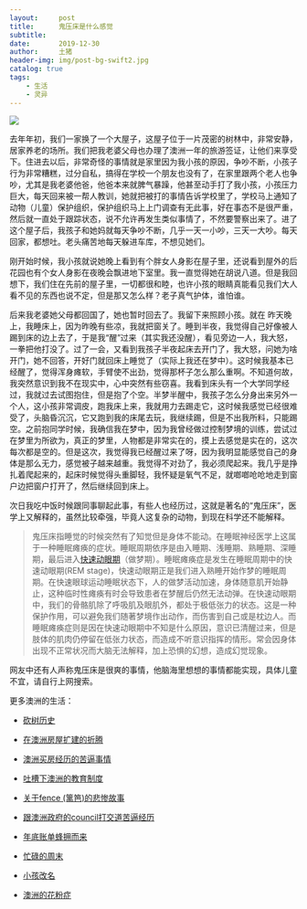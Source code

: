 ```yaml
---
layout:     post
title:      鬼压床是什么感觉
subtitle:   
date:       2019-12-30
author:     土猪
header-img: img/post-bg-swift2.jpg
catalog: true
tags:
    - 生活
    - 灵异
---
```



![](https://steemitimages.com/DQmUePcgQFwipeyLKAN8yCBpX3h7h7HX1fp5Tk6WgyNNxhR/image.png)



去年年初，我们一家换了一个大屋子，这屋子位于一片茂密的树林中，非常安静，居家养老的场所。我们把我老婆父母也办理了澳洲一年的旅游签证，让他们来享受下。住进去以后，非常奇怪的事情就是家里因为我小孩的原因，争吵不断，小孩子行为非常糟糕，过分自私，搞得在学校一个朋友也没有了，在家里跟两个老人也争吵，尤其是我老婆他爸，他爸本来就脾气暴躁，他甚至动手打了我小孩，小孩压力巨大，每天回来被一帮人教训，她就把被打的事情告诉学校里了，学校马上通知了动物（儿童）保护组织，保护组织马上上门调查有无此事，好在事态不是很严重，然后就一直处于跟踪状态，说不允许再发生类似事情了，不然要警察出来了。进了这个屋子后，我孩子和她妈就每天争吵不断，几乎一天一小吵，三天一大吵。每天回家，都想吐。老头痛苦地每天躲进车库，不想见她们。



刚开始时候，我小孩就说她晚上看到有个胖女人身影在屋子里，还说看到屋外的后花园也有个女人身影在夜晚会飘进地下室里。我一直觉得她在胡说八道。但是我回想下，我们住在先前的屋子里，一切都很和睦，也许小孩的眼睛真能看见我们大人看不见的东西也说不定，但是那又怎么样？老子真气护体，谁怕谁。



后来我老婆她父母都回国了，她也暂时回去了。我留下来照顾小孩。就在 昨天晚上，我睡床上，因为昨晚有些凉，我就把窗关了。睡到半夜，我觉得自己好像被人踢到床的边上去了，于是我“醒”过来（其实我还没醒），看见旁边一人，我大怒，一拳把他打没了。过了一会，又看到我孩子半夜起床去开门了，我大怒，问她为啥开门，她不回答，开好门就回床上睡觉了（实际上我还在梦中）。这时候我基本已经醒了，觉得浑身瘫软，手臂使不出劲，觉得那杯子怎么那么重啊。不知道何故，我突然意识到我不在现实中，心中突然有些窃喜。我看到床头有一个大学同学经过，我就过去试图抱住，但是抱了个空。半梦半醒中，我孩子怎么分身出来另外一个人，这小孩非常调皮，跑我床上来，我就用力去踢走它，这时候我感觉已经很难受了，头脑昏沉沉，它又跑到我的床尾去玩，我继续踢，但是不出我所料，只能踢空。之前抱同学时候，我确信我在梦中，因为我曾经做过控制梦境的训练，尝试过在梦里为所欲为，真正的梦里，人物都是非常实在的，摸上去感觉是实在的，这次每次都是空的。但是这次，我觉得我已经醒过来了呀，因为我明显能感觉自己的身体是那么无力，感觉被子越来越重。我觉得不对劲了，我必须爬起来。我几乎是挣扎着爬起来的，起床时候觉得头重脚轻，我怀疑是氧气不足，就啷啷呛呛地走到窗户边把窗户打开了，然后继续回到床上。





次日我吃中饭时候跟同事聊起此事，有些人也经历过，这就是著名的“鬼压床”，医学上又解释的，虽然比较牵强，毕竟人这复杂的动物，到现在科学还不能解释。



> 鬼压床指睡觉的时候突然有了知觉但是身体不能动。在睡眠神经医学上这属于一种睡眠瘫痪的症状。睡眠周期依序是由入睡期、浅睡期、熟睡期、深睡期，最后进入[快速动眼期](https://baike.baidu.com/item/%E5%BF%AB%E9%80%9F%E5%8A%A8%E7%9C%BC%E6%9C%9F)（做梦期）。睡眠瘫痪症是发生在睡眠周期中的快速动眼期(REM stage)，快速动眼期正是我们进入熟睡开始作梦的睡眠周期。在快速眼球运动睡眠状态下，人的做梦活动加速，身体随意肌开始静止，这种临时性瘫痪有时会导致患者在梦醒后仍然无法动弹。在快速动眼期中，我们的骨骼肌除了呼吸肌及眼肌外，都处于极低张力的状态。这是一种保护作用，可以避免我们随著梦境作出动作，而伤害到自己或是枕边人。而睡眠瘫痪症则是因在快速动眼期中不知是什么原因，意识已清醒过来，但是肢体的肌肉仍停留在低张力状态，而造成不听意识指挥的情形。常会因身体出现不正常状况而大脑无法解释，加上恐惧的幻想，造成幻觉现象。



网友中还有人声称鬼压床是很爽的事情，他脑海里想想的事情都能实现，具体儿童不宜，请自行上网搜索。



更多澳洲的生活：

- [砍树历史](http://livinginau.life/2019/12/29/%E7%A0%8D%E6%A0%91%E5%8E%86%E5%8F%B2/)

- [在澳洲房屋扩建的折腾](http://livinginau.life/2019/12/19/%E5%9C%A8%E6%BE%B3%E6%B4%B2%E6%88%BF%E5%B1%8B%E6%89%A9%E5%BB%BA%E7%9A%84%E6%8A%98%E8%85%BE/)

- 
  [澳洲买房经历的苦逼事情](http://livinginau.life/2019/12/18/%E6%BE%B3%E6%B4%B2%E4%B9%B0%E6%88%BF%E7%BB%8F%E5%8E%86%E7%9A%84%E8%8B%A6%E9%80%BC%E4%BA%8B%E6%83%85/)

- 
  [吐槽下澳洲的教育制度](http://livinginau.life/2019/12/13/%E5%90%90%E6%A7%BD%E6%BE%B3%E6%B4%B2%E6%95%99%E8%82%B2%E5%88%B6%E5%BA%A6/)

- [关于fence (篱笆)的悲惨故事](http://livinginau.life/2019/12/01/%E5%85%B3%E4%BA%8Efence%E7%9A%84%E6%82%B2%E6%83%A8%E6%95%85%E4%BA%8B/)

- [跟澳洲政府的council打交道苦逼经历](http://livinginau.life/2019/11/29/%E8%B7%9F%E6%BE%B3%E6%B4%B2%E6%94%BF%E5%BA%9C%E7%9A%84council%E6%89%93%E4%BA%A4%E9%81%93%E8%8B%A6%E9%80%BC%E7%BB%8F%E5%8E%86/)

- [年底账单蜂拥而来](http://livinginau.life/2019/11/29/%E8%B4%A6%E5%8D%95%E8%9C%82%E6%8B%A5%E8%80%8C%E6%9D%A5/)

- [忙碌的周末](http://livinginau.life/2019/11/12/%E5%BF%99%E7%A2%8C%E7%9A%84%E5%91%A8%E6%9C%AB/)

- [小孩改名](http://livinginau.life/2019/11/10/%E5%B0%8F%E5%AD%A9%E6%94%B9%E5%90%8D/)

- [澳洲的花粉症](http://livinginau.life/2018/08/10/%E6%BE%B3%E6%B4%B2%E7%9A%84%E8%8A%B1%E7%B2%89%E7%97%87/)
